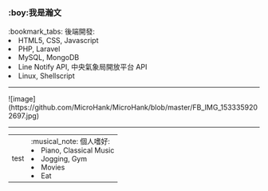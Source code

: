 <h3>:boy:<b>我是瀚文</b></h3>
:bookmark_tabs: 後端開發:
  <li>HTML5, CSS, Javascript</li>
  <li>PHP, Laravel</li>
  <li>MySQL, MongoDB</li>
  <li>Line Notify API, 中央氣象局開放平台 API</li>
  <li>Linux, Shellscript</li>
<hr/>
![image](https://github.com/MicroHank/MicroHank/blob/master/FB_IMG_1533359202697.jpg)
<table>
  <tr>
    <td>test</td>
    <td>
      :musical_note: 個人嗜好:
      <li>Piano, Classical Music</li>
      <li>Jogging, Gym</li>
      <li>Movies</li>
      <li>Eat</li>
    </td>
  </tr>

<hr/>
